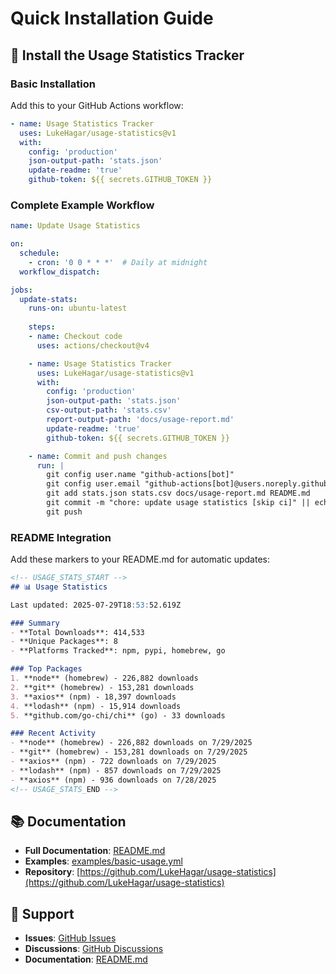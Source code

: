 # Quick Installation Guide

## 🚀 Install the Usage Statistics Tracker

### Basic Installation

Add this to your GitHub Actions workflow:

```yaml
- name: Usage Statistics Tracker
  uses: LukeHagar/usage-statistics@v1
  with:
    config: 'production'
    json-output-path: 'stats.json'
    update-readme: 'true'
    github-token: ${{ secrets.GITHUB_TOKEN }}
```

### Complete Example Workflow

```yaml
name: Update Usage Statistics

on:
  schedule:
    - cron: '0 0 * * *'  # Daily at midnight
  workflow_dispatch:

jobs:
  update-stats:
    runs-on: ubuntu-latest
    
    steps:
    - name: Checkout code
      uses: actions/checkout@v4

    - name: Usage Statistics Tracker
      uses: LukeHagar/usage-statistics@v1
      with:
        config: 'production'
        json-output-path: 'stats.json'
        csv-output-path: 'stats.csv'
        report-output-path: 'docs/usage-report.md'
        update-readme: 'true'
        github-token: ${{ secrets.GITHUB_TOKEN }}

    - name: Commit and push changes
      run: |
        git config user.name "github-actions[bot]"
        git config user.email "github-actions[bot]@users.noreply.github.com"
        git add stats.json stats.csv docs/usage-report.md README.md
        git commit -m "chore: update usage statistics [skip ci]" || echo "No changes to commit"
        git push
```

### README Integration

Add these markers to your README.md for automatic updates:

```markdown
<!-- USAGE_STATS_START -->
## 📊 Usage Statistics

Last updated: 2025-07-29T18:53:52.619Z

### Summary
- **Total Downloads**: 414,533
- **Unique Packages**: 8
- **Platforms Tracked**: npm, pypi, homebrew, go

### Top Packages
1. **node** (homebrew) - 226,882 downloads
2. **git** (homebrew) - 153,281 downloads
3. **axios** (npm) - 18,397 downloads
4. **lodash** (npm) - 15,914 downloads
5. **github.com/go-chi/chi** (go) - 33 downloads

### Recent Activity
- **node** (homebrew) - 226,882 downloads on 7/29/2025
- **git** (homebrew) - 153,281 downloads on 7/29/2025
- **axios** (npm) - 722 downloads on 7/29/2025
- **lodash** (npm) - 857 downloads on 7/29/2025
- **axios** (npm) - 936 downloads on 7/28/2025
<!-- USAGE_STATS_END -->
```

## 📚 Documentation

- **Full Documentation**: [README.md](README.md)
- **Examples**: [examples/basic-usage.yml](examples/basic-usage.yml)
- **Repository**: [https://github.com/LukeHagar/usage-statistics](https://github.com/LukeHagar/usage-statistics)

## 🤝 Support

- **Issues**: [GitHub Issues](https://github.com/LukeHagar/usage-statistics/issues)
- **Discussions**: [GitHub Discussions](https://github.com/LukeHagar/usage-statistics/discussions)
- **Documentation**: [README.md](README.md) 